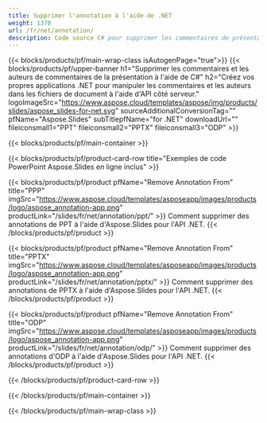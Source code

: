 ```yaml
---
title: Supprimer l'annotation à l'aide de .NET
weight: 1370
url: /fr/net/annotation/
description: Code source C# pour supprimer les commentaires de présentation
---
```


{{< blocks/products/pf/main-wrap-class isAutogenPage="true">}}
{{< blocks/products/pf/upper-banner h1="Supprimer les commentaires et les auteurs de commentaires de la présentation à l'aide de C#" h2="Créez vos propres applications .NET pour manipuler les commentaires et les auteurs dans les fichiers de document à l'aide d'API côté serveur." logoImageSrc="https://www.aspose.cloud/templates/aspose/img/products/slides/aspose_slides-for-net.svg" sourceAdditionalConversionTag="" pfName="Aspose.Slides" subTitlepfName="for .NET" downloadUrl="" fileiconsmall1="PPT" fileiconsmall2="PPTX" fileiconsmall3="ODP" >}}

{{< blocks/products/pf/main-container >}}

{{< blocks/products/pf/product-card-row title="Exemples de code PowerPoint Aspose.Slides en ligne inclus" >}}

{{< blocks/products/pf/product pfName="Remove Annotation From" title="PPP" imgSrc="https://www.aspose.cloud/templates/asposeapp/images/products/logo/aspose_annotation-app.png" productLink="/slides/fr/net/annotation/ppt/" >}}
Comment supprimer des annotations de PPT à l'aide d'Aspose.Slides pour l'API .NET.
{{< /blocks/products/pf/product >}}

{{< blocks/products/pf/product pfName="Remove Annotation From" title="PPTX" imgSrc="https://www.aspose.cloud/templates/asposeapp/images/products/logo/aspose_annotation-app.png" productLink="/slides/fr/net/annotation/pptx/" >}}
Comment supprimer des annotations de PPTX à l'aide d'Aspose.Slides pour l'API .NET.
{{< /blocks/products/pf/product >}}

{{< blocks/products/pf/product pfName="Remove Annotation From" title="ODP" imgSrc="https://www.aspose.cloud/templates/asposeapp/images/products/logo/aspose_annotation-app.png" productLink="/slides/fr/net/annotation/odp/" >}}
Comment supprimer des annotations d'ODP à l'aide d'Aspose.Slides pour l'API .NET.
{{< /blocks/products/pf/product >}}

{{< /blocks/products/pf/product-card-row >}}

{{< /blocks/products/pf/main-container >}}
    
{{< /blocks/products/pf/main-wrap-class >}}